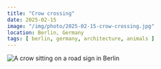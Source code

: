 ```yaml
---
title: "Crow crossing"
date: 2025-02-15
image: "/img/photo/2025-02-15-crow-crossing.jpg"
location: Berlin, Germany
tags: [ berlin, germany, architecture, animals ]
---
```


![A crow sitting on a road sign in Berlin](/img/photo/2025-02-15-crow-crossing.jpg)
